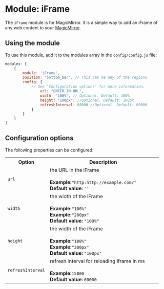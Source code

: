 # Module: iFrame
The `iFrame` module is for MagicMirror. It is a simple way to add an iFrame of any web content to your [MagicMirror](https://github.com/MichMich/MagicMirror).
## Using the module

To use this module, add it to the modules array in the `config/config.js` file:
````javascript
modules: [
	{
		module: 'iFrame',
		position: 'bottom_bar',	// This can be any of the regions.
		config: {
			// See 'Configuration options' for more information.
				url: "ENTER IN URL",
				width: "100%", // Optional. Default: 100%
				height: "100px", //Optional. Default: 100px
				refreshInterval: 60000 //Optional. Default: 60000
			}
		}
	}
]
````

## Configuration options

The following properties can be configured:


<table width="100%">
		<tr>
			<th>Option</th>
			<th width="100%">Description</th>
		</tr>
		<tr>
			<td><code>url</code></td>
			<td>the URL in the iFrame<br>
				<br><b>Example:</b><code>"http:http://example.com/" </code>
				<br><b>Default value:</b> <code>''</code>
			</td>
		</tr>
		<tr>
			<td><code>width</code></td>
			<td>the width of the iFrame<br>
				<br><b>Example:</b><code>"100%"</code>
				<br><b>Example:</b><code>"200px"</code>
				<br><b>Default value:</b> <code>"100%"</code>
			</td>
		</tr>
		<tr>
			<td><code>height</code></td>
			<td>the width of the iFrame<br>
				<br><b>Example:</b><code>"100%"</code>
				<br><b>Example:</b><code>"300px"</code>
				<br><b>Default value:</b> <code>"100px"</code>
			</td>
		</tr>
		<tr>
			<td><code>refreshInterval</code></td>
			<td>refresh interval for reloading iframe in ms<br>
				<br><b>Example:</b><code>15000</code>
				<br><b>Default value:</b> <code>60000</code>
			</td>
		</tr>
</table>
